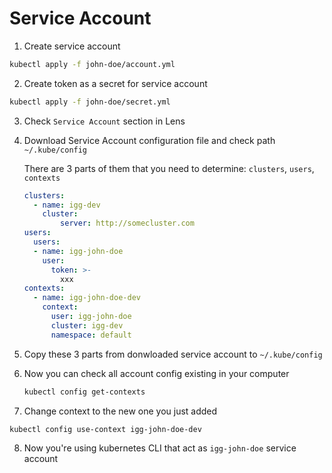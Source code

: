# Service Account

1. Create service account

```sh
kubectl apply -f john-doe/account.yml
```

2. Create token as a secret for service account

```sh
kubectl apply -f john-doe/secret.yml
```

3. Check `Service Account` section in Lens

4. Download Service Account configuration file and check path `~/.kube/config`

    There are 3 parts of them that you need to determine: `clusters`, `users`, `contexts`

    ```yml
    clusters:
      - name: igg-dev
        cluster:
            server: http://somecluster.com
    users:
      users:
      - name: igg-john-doe
        user:
          token: >-
            xxx
    contexts:
      - name: igg-john-doe-dev
        context:
          user: igg-john-doe
          cluster: igg-dev
          namespace: default
    ```

5. Copy these 3 parts from donwloaded service account to `~/.kube/config`

6. Now you can check all account config existing in your computer

    ```sh
    kubectl config get-contexts
    ```

7. Change context to the new one you just added

```sh
kubectl config use-context igg-john-doe-dev
```

8. Now you're using kubernetes CLI that act as `igg-john-doe` service account
